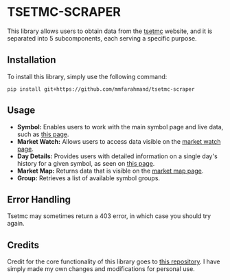 # TSETMC-SCRAPER

This library allows users to obtain data from the [tsetmc](http://tsetmc.com) website, and it is separated into 5 subcomponents, each serving a specific purpose.

## Installation

To install this library, simply use the following command:

`pip install git+https://github.com/mmfarahmand/tsetmc-scraper`

## Usage

- **Symbol:** Enables users to work with the main symbol page and live data, such as [this page](http://www.tsetmc.com/loader.aspx?ParTree=151311&i=43362635835198978).
- **Market Watch:** Allows users to access data visible on the [market watch page](http://www.tsetmc.com/Loader.aspx?ParTree=15131F).
- **Day Details:** Provides users with detailed information on a single day's history for a given symbol, as seen on [this page](http://cdn.tsetmc.com/History/43362635835198978/20221029).
- **Market Map:** Returns data that is visible on the [market map page](http://main.tsetmc.com/marketmap).
- **Group:** Retrieves a list of available symbol groups.

## Error Handling

Tsetmc may sometimes return a 403 error, in which case you should try again.

## Credits

Credit for the core functionality of this library goes to [this repository](https://github.com/mahs4d/tsetmc-api). I have simply made my own changes and modifications for personal use.
